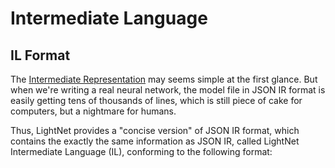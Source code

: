 # Intermediate Language

## IL Format

The [Intermediate Representation](Intermediate-Representation.md) may seems
simple at the first glance. But when we're writing a real neural network,
the model file in JSON IR format is easily getting tens of thousands of lines,
which is still piece of cake for computers, but a nightmare for humans.

Thus, LightNet provides a "concise version" of JSON IR format, which contains
the exactly the same information as JSON IR, called LightNet Intermediate
Language (IL), conforming to the following format:
